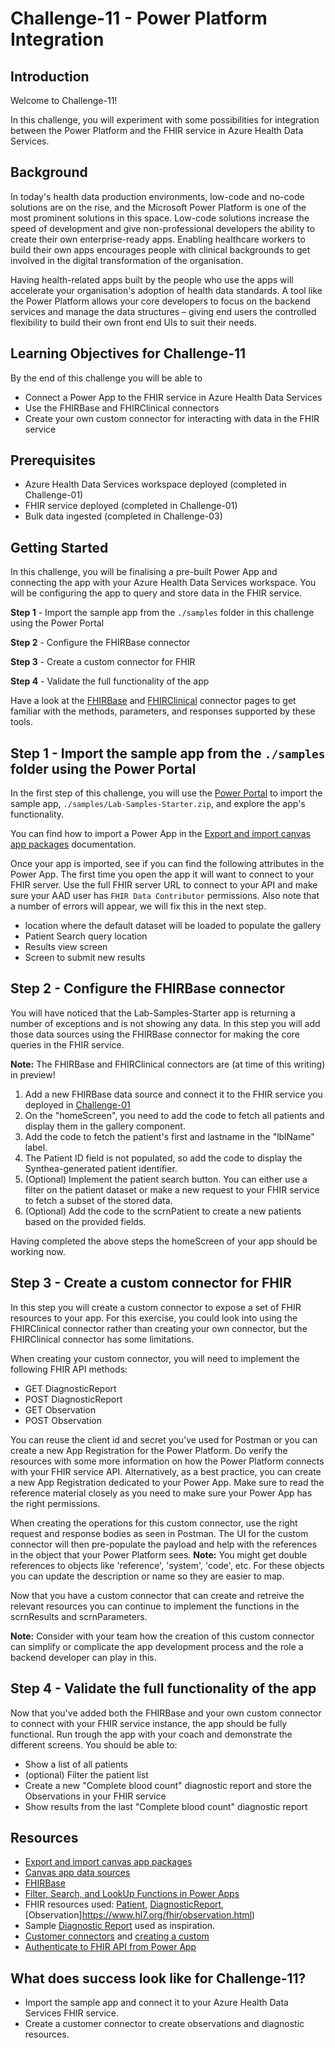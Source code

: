 # Challenge-11 - Power Platform Integration

## Introduction

Welcome to Challenge-11!

In this challenge, you will experiment with some possibilities for integration between the Power Platform and the FHIR service in Azure Health Data Services.

## Background

In today's health data production environments, low-code and no-code solutions are on the rise, and the Microsoft Power Platform is one of the most prominent solutions in this space. Low-code solutions increase the speed of development and give non-professional developers the ability to create their own enterprise-ready apps. Enabling healthcare workers to build their own apps encourages people with clinical backgrounds to get involved in the digital transformation of the organisation. 

Having health-related apps built by the people who use the apps will accelerate your organisation's adoption of health data standards. A tool like the Power Platform allows your core developers to focus on the backend services and manage the data structures – giving end users the controlled flexibility to build their own front end UIs to suit their needs.


## Learning Objectives for Challenge-11
By the end of this challenge you will be able to

- Connect a Power App to the FHIR service in Azure Health Data Services
- Use the FHIRBase and FHIRClinical connectors
- Create your own custom connector for interacting with data in the FHIR service


## Prerequisites 
+ Azure Health Data Services workspace deployed (completed in Challenge-01)
+ FHIR service deployed (completed in Challenge-01) 
+ Bulk data ingested (completed in Challenge-03)

## Getting Started 
In this challenge, you will be finalising a pre-built Power App and connecting the app with your Azure Health Data Services workspace. You will be configuring the app to query and store data in the FHIR service.

**Step 1** - Import the sample app from the `./samples` folder in this challenge using the Power Portal

**Step 2** - Configure the FHIRBase connector

**Step 3** - Create a custom connector for FHIR

**Step 4** - Validate the full functionality of the app  


Have a look at the [FHIRBase](https://docs.microsoft.com/en-us/connectors/fhirbase/) and [FHIRClinical](https://docs.microsoft.com/en-us/connectors/fhirclinical/) connector pages to get familiar with the methods, parameters, and responses supported by these tools.

## Step 1 - Import the sample app from the `./samples` folder using the Power Portal
In the first step of this challenge, you will use the [Power Portal](https://make.powerapps.com/) to import the sample app, `./samples/Lab-Samples-Starter.zip`, and explore the app's functionality.

You can find how to import a Power App in the [Export and import canvas app packages](https://docs.microsoft.com/en-us/power-apps/maker/canvas-apps/export-import-app) documentation.

Once your app is imported, see if you can find the following attributes in the Power App.
The first time you open the app it will want to connect to your FHIR server. Use the full FHIR server URL to connect to your API and make sure your AAD user has `FHIR Data Contributor` permissions.
Also note that a number of errors will appear, we will fix this in the next step.

- location where the default dataset will be loaded to populate the gallery
- Patient Search query location
- Results view screen
- Screen to submit new results

## Step 2 - Configure the FHIRBase connector
You will have noticed that the Lab-Samples-Starter app is returning a number of exceptions and is not showing any data. In this step you will add those data sources using the FHIRBase connector for making the core queries in the FHIR service.

**Note:** The FHIRBase and FHIRClinical connectors are (at time of this writing) in preview!

1. Add a new FHIRBase data source and connect it to the FHIR service you deployed in [Challenge-01](<../Challenge-01 - Deploy AHDS workspace and FHIR service/Readme.md>)
2. On the "homeScreen", you need to add the code to fetch all patients and display them in the gallery component.
3. Add the code to fetch the patient's first and lastname in the "lblName" label. 
4. The Patient ID field is not populated, so add the code to display the Synthea-generated patient identifier. 
5. (Optional) Implement the patient search button. You can either use a filter on the patient dataset or make a new request to your FHIR service to fetch a subset of the stored data.
6. (Optional) Add the code to the scrnPatient to create a new patients based on the provided fields.

Having completed the above steps the homeScreen of your app should be working now.

## Step 3 - Create a custom connector for FHIR

In this step you will create a custom connector to expose a set of FHIR resources to your app.
For this exercise, you could look into using the FHIRClinical connector rather than creating your own connector, but the FHIRClinical connector has some limitations.

When creating your custom connector, you will need to implement the following FHIR API methods:
- GET DiagnosticReport
- POST DiagnosticReport
- GET Observation
- POST Observation

You can reuse the client id and secret you've used for Postman or you can create a new App Registration for the Power Platform.
Do verify the resources with some more information on how the Power Platform connects with your FHIR service API.
Alternatively, as a best practice, you can create a new App Registration dedicated to your Power App.
Make sure to read the reference material closely as you need to make sure your Power App has the right permissions.

When creating the operations for this custom connector, use the right request and response bodies as seen in Postman.
The UI for the custom connector will then pre-populate the payload and help with the references in the object that your Power Platform sees.
**Note:** You might get double references to objects like 'reference', 'system', 'code', etc. For these objects you can update the description or name so they are easier to map.

Now that you have a custom connector that can create and retreive the relevant resources you can continue to implement the functions in the scrnResults and scrnParameters.

**Note:** Consider with your team how the creation of this custom connector can simplify or complicate the app development process and the role a backend developer can play in this.

## Step 4 - Validate the full functionality of the app

Now that you've added both the FHIRBase and your own custom connector to connect with your FHIR service instance, the app should be fully functional.
Run trough the app with your coach and demonstrate the different screens.
You should be able to:
- Show a list of all patients
- (optional) Filter the patient list
- Create a new "Complete blood count" diagnostic report and store the Observations in your FHIR service
- Show results from the last "Complete blood count" diagnostic report


## Resources
- [Export and import canvas app packages](https://docs.microsoft.com/en-us/power-apps/maker/canvas-apps/export-import-app)
- [Canvas app data sources](https://docs.microsoft.com/en-us/power-apps/maker/canvas-apps/working-with-data-sources)
- [FHIRBase](https://docs.microsoft.com/en-us/connectors/fhirbase/)
- [Filter, Search, and LookUp Functions in Power Apps](https://docs.microsoft.com/en-us/power-platform/power-fx/reference/function-filter-lookup)
- FHIR resources used: [Patient](https://www.hl7.org/fhir/patient.html), [DiagnosticReport](https://www.hl7.org/fhir/diagnosticreport.html), [Observation]https://www.hl7.org/fhir/observation.html) 
- Sample [Diagnostic Report](https://www.hl7.org/fhir/diagnosticreport-example.html) used as inspiration.
- [Customer connectors](https://docs.microsoft.com/en-us/connectors/custom-connectors/) and [creating a custom](https://docs.microsoft.com/en-us/connectors/custom-connectors/define-blank)
- [Authenticate to FHIR API from Power App](https://docs.microsoft.com/en-us/power-query/connectors/fhir/fhir-authentication)

## What does success look like for Challenge-11?
+ Import the sample app and connect it to your Azure Health Data Services FHIR service.
+ Create a customer connector to create observations and diagnostic resources.
